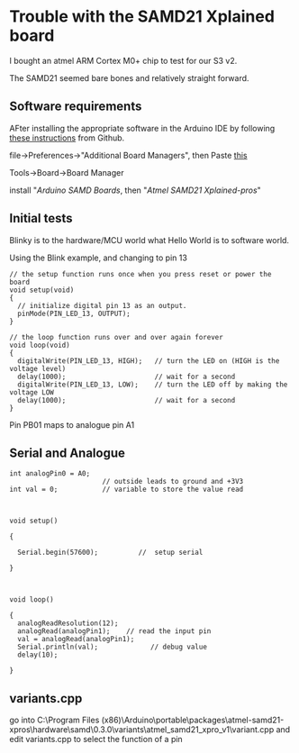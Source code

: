 # Trouble with the SAMD21 Xplained board
I bought an atmel ARM Cortex M0+ chip to test for our S3 v2.

The SAMD21 seemed bare bones and relatively straight forward.

## Software requirements
AFter installing the appropriate software in the Arduino IDE by following [these instructions](https://github.com/AtmelUniversityFrance/atmel-samd21-xpro-boardmanagermodule/wiki/GettingStarted:-SAMD21-Xplained-Pro) from Github.

file->Preferences->"Additional Board Managers", then Paste [this](https://github.com/AtmelUniversityFrance/atmel-samd21-xpro-boardmanagermodule/releases/download/v0.3.0/package_atmel-samd21-xpro-boardmanagermodule_0.3.0_index.json)

Tools->Board->Board Manager

install "_Arduino SAMD Boards_, then "_Atmel SAMD21 Xplained-pros_"

## Initial tests
Blinky is to the hardware/MCU world what Hello World is to software world.

Using the Blink example, and changing to pin 13
```
// the setup function runs once when you press reset or power the board
void setup(void)
{
  // initialize digital pin 13 as an output.
  pinMode(PIN_LED_13, OUTPUT);
}

// the loop function runs over and over again forever
void loop(void)
{
  digitalWrite(PIN_LED_13, HIGH);   // turn the LED on (HIGH is the voltage level)
  delay(1000);                      // wait for a second
  digitalWrite(PIN_LED_13, LOW);    // turn the LED off by making the voltage LOW
  delay(1000);                      // wait for a second
}
```
Pin PB01 maps to analogue pin A1

## Serial and Analogue
```
int analogPin0 = A0;
                       // outside leads to ground and +3V3
int val = 0;           // variable to store the value read



void setup()

{

  Serial.begin(57600);          //  setup serial

}



void loop()

{
  analogReadResolution(12);
  analogRead(analogPin1);    // read the input pin
  val = analogRead(analogPin1);
  Serial.println(val);             // debug value
  delay(10);

}
```

## variants.cpp
go into C:\Program Files (x86)\Arduino\portable\packages\atmel-samd21-xpros\hardware\samd\0.3.0\variants\atmel_samd21_xpro_v1\variant.cpp
and edit variants.cpp to select the function of a pin
